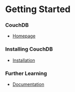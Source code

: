 # Getting Started

### CouchDB
- [Homepage](http://couchdb.apache.org/)

### Installing CouchDB
- [Installation](https://docs.couchdb.org/en/stable/install/index.html)

### Further Learning
- [Documentation](https://docs.couchdb.org/en/stable/intro/index.html)

